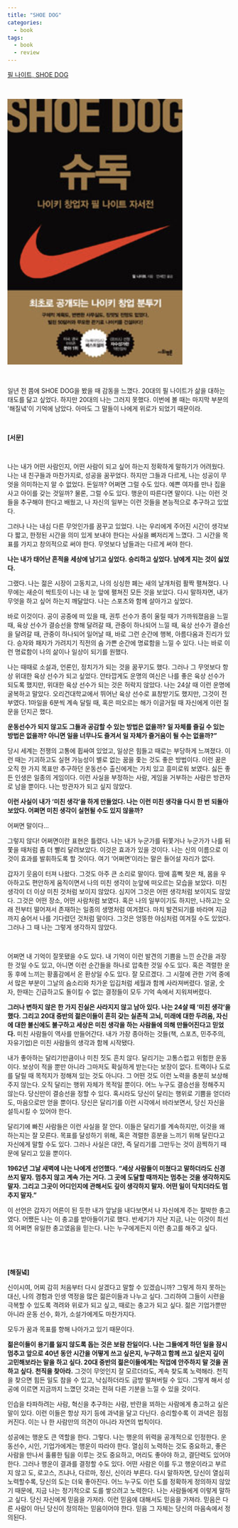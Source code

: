 ```yaml
---
title: "SHOE DOG"
categories:
  - book
tags:
  - book
  - review
---
```


[필 나이트, SHOE DOG](https://book.naver.com/bookdb/book_detail.nhn?bid=11139333)

<br/>

![](/assets/images/book/shoe-dog.png)

<br/>

일년 전 쯤에 SHOE DOG을 봤을 때 감동을 느꼈다. 20대의 필 나이트가 삶을 대하는 태도를 닮고 싶었다. 하지만 20대의 나는 그러지 못했다. 이번에 볼 때는 마지막 부분의 '해질녘'이 기억에 남았다. 아마도 그 말들이 나에게 위로가 되었기 때문이라. 

<br/>

**[서문]**

<br/>


나는 내가 어떤 사람인지, 어떤 사람이 되고 싶어 하는지 정확하게 말하기가 어려웠다. 나는 내 친구들과 마찬가지로, 성공을 꿈꾸었다. 하지만 그들과 다르게, 나는 성공이 무엇을 의미하는지 알 수 없었다. 돈일까? 어쩌면 그럴 수도 있다. 예쁜 여자를 만나 집을 사고 아이를 갖는 것일까? 물론, 그럴 수도 있다. 행운이 따른다면 말이다. 나는 이런 것들을 추구해야 한다고 배웠고, 나 자신의 일부는 이런 것들을 본능적으로 추구하고 있었다.

 그러나 나는 내심 다른 무엇인가를 꿈꾸고 있었다. 나는 우리에게 주어진 시간이 생각보다 짧고, 한정된 시간을 의미 있게 보내야 한다는 사실을 뼈저리게 느꼈다. 그 시간을 목표를 가지고 창의적으로 써야 한다. 무엇보다 남들과는 다르게 써야 한다.

**나는 내가 태어난 흔적을 세상에 남기고 싶었다. 승리하고 싶었다. 남에게 지는 것이 싫었다.** 

그랬다. 나는 젊은 시장이 고동치고, 나의 싱싱한 폐는 새의 날개처럼 활짝 펼쳐졌다. 나무에는 새순이 싹트듯이 나는 내 눈 앞에 펼쳐진 모든 것을 보았다. 다시 말하자면, 내가 무엇을 하고 싶어 하는지 깨달았다. 나는 스포츠와 함께 살아가고 싶었다. 

바로 이것이다. 공이 공중에 떠 있을 때, 권투 선수가 종이 울릴 때가 가까워졌음을 느낄 때, 육상 선수가 결승선을 향해 달려갈 때, 관중이 하나되어 느낄 때, 육상 선수가 결승선을 달려갈 때, 관중이 하나되어 일어날 때, 바로 그런 순간에 행복, 아름다움과 진리가 있다. 승자와 패자가 가려지기 직전의 숨 가쁜 순간에 명료함을 느낄 수 있다. 나는 바로 이런 명료함이 나의 삶이나 일상이 되기를 원했다.

나는 때때로 소설과, 언론인, 정치가가 되는 것을 꿈꾸기도 했다. 그러나 그 무엇보다 항상 위대한 육상 선수가 되고 싶었다. 안타깝게도 운명의 여신은 나를 좋은 육상 선수가 되도록 했지만, 위대한 육상 선수가 되는 것은 허락지 않았다. 나는 24살 때 이런 운명에 굴복하고 말았다. 오리건대학교에서 뛰어난 육상 선수로 표창받기도 했지만, 그것이 전부였다. 1마일을 6분씩 계속 달릴 때, 혹은 떠오르는 해가 이글거릴 때 자신에게 이런 질문을 던지곤 했다. 

**운동선수가 되지 않고도 그들과 공감할 수 있는 방법은 없을까? 일 자체를 즐길 수 있는 방법은 없을까? 아니면 일을 너무나도 즐겨서 일 자체가 즐거움이 될 수는 없을까?”**

당시 세계는 전쟁의 고통에 휩싸여 있었고, 일상은 힘들고 때로는 부당하게 느껴졌다. 이런 때는 기괴하고도 실현 가능성이 별로 없는 꿈을 좇는 것도 좋은 방법이다. 이런 꿈은 오직 한 가지 목표만 추구하던 운동선수 출신에게는 가치 있고 흥미로워 보였다. 싫든 좋든 인생은 일종의 게임이다. 이런 사실을 부정하는 사람, 게임을 거부하는 사람은 방관자로 남을 뿐이다. 나는 방관자가 되고 싶지 않았다. 

**이런 사실이 내가 ‘미친 생각’을 하게 만들었다. 나는 이런 미친 생각을 다시 한 번 되돌아보았다. 어쩌면 미친 생각이 실현될 수도 있지 않을까?**

어쩌면 말이다… 

그렇지 않다! 어쩌면이란 표현은 틀렸다. 나는 내가 누군가를 뒤쫓거나 누군가가 나를 뒤쫓을 때처럼 좀 더 빨리 달려보았다. 이것은 효과가 있을 것이다. 나는 신의 이름으로 이것이 효과를 발휘하도록 할 것이다. 여기 ‘어쩌면’이라는 말은 들어설 자리가 없다. 

갑자기 웃음이 터져 나왔다. 그것도 아주 큰 소리로 말이다. 땀에 흠뻑 젖은 채, 몸을 우아하고도 편안하게 움직이면서 나의 미친 생각이 눈앞에 떠오르는 모습을 보았다. 미친 생각이 더 이상 미친 것처럼 보이지 않았다. 심지어 그것은 어떤 생각처럼 보이지도 않았다. 그것은 어떤 장소, 어떤 사람처럼 보였다. 혹은 나의 일부이기도 하지만, 나하고는 오래 전부터 떨어져서 존재하는 일종의 생명처럼 여겨졌다. 마치 발견되기를 바라며 지금까지 숨어서 나를 기다렸던 것처럼 말이다. 그것은 엉뚱한 야심처럼 여겨질 수도 있었다. 그러나 그 때 나는 그렇게 생각하지 않았다.

 <br/>

어쩌면 내 기억이 잘못됐을 수도 있다. 내 기억이 이런 발견의 기쁨을 느낀 순간을 과장한 것일 수도 있고, 아니면 이런 순간들을 하나로 압축한 것일 수도 있다. 혹은 격렬한 운동 후에 느끼는 황홀감에서 온 환상일 수도 있다. 잘 모르겠다. 그 시절에 관한 기억 중에서 많은 부분이 그날의 숨소리와 차가운 입김처럼 세월과 함께 사라져버렸다. 얼굴, 숫자, 한때는 긴급하고도 돌이킬 수 없는 결정들이 모두 기억 속에서 지워져버렸다. 

**그러나 변하지 않은 한 가지 진실은 사라지지 않고 남아 있다. 나는 24살 때 ‘미친 생각’을 했다. 그리고 20대 중반의 젊은이들이 흔히 갖는 실존적 고뇌, 미래에 대한 두려움, 자신에 대한 불신에도 불구하고 세상은 미친 생각을 하는 사람들에 의해 만들어진다고 믿었다.** 미친 사람들이 역사를 만들어간다. 내가 가장 종아하는 것들(책, 스포츠, 민주주의, 자유기업)은 미친 사람들의 생각과 함께 시작됐다. 

내가 좋아하는 달리기만큼이나 미친 짓도 흔치 않다. 달리기는 고통스럽고 위험한 운동이다. 보상이 적을 뿐만 아니라 그마저도 확실하게 받는다는 보장이 없다. 트랙이나 도로를 달릴 때 목적지가 정해져 있는 것도 아니다. 그 어떤 것도 이런 노력을 충분히 보상해주지 않는다. 오직 달리는 행위 자체가 목적일 뿐이다. 어느 누구도 결승선을 정해주지 않는다. 당신만이 결승선을 정할 수 있다. 혹시라도 당신이 달리는 행위로 기쁨을 얻더라도, 마음으로만 얻을 뿐이다. 당신은 달리기를 이런 시각에서 바라보면서, 당신 자신을 설득시킬 수 있어야 한다. 

달리기에 빠진 사람들은 이런 사실을 잘 안다. 이들은 달리기를 계속하지만, 이것을 왜 하는지는 잘 모른다. 목표를 달성하기 위해, 혹은 격렬한 흥분을 느끼기 위해 달린다고 자신에게 말할 수도 있다. 그러나 사실은 대안, 즉 달리기를 그만두는 것이 끔찍하기 때문에 달리고 있을 뿐이다.

**1962년 그날 새벽에 나는 나에게 선언했다. “세상 사람들이 미쳤다고 말하더라도 신경 쓰지 말자. 멈추지 않고 계속 가는 거다. 그 곳에 도달할 때까지는 멈추는 것을 생각하지도 말자. 그리고 그곳이 어디인지에 관해서도 깊이 생각하지 말자. 어떤 일이 닥치더라도 멈추지 말자.”**

이 선언은 갑자기 어른이 된 듯한 내가 앞날을 내다보면서 나 자신에게 주는 절박한 충고였다. 어쨌든 나는 이 충고를 받아들이기로 했다. 반세기가 지난 지금, 나는 이것이 최선의 어쩌면 유일한 충고였음을 믿는다. 나는 누구에게든지 이런 충고를 해주고 싶다.

<br/>

<br/>

<br/>

**[해질녘]**

신이시여, 어찌 감히 처음부터 다시 살겠다고 말할 수 있겠습니까? 그렇게 하지 못하는 대신, 나의 경험과 인생 역정을 많은 젊은이들과 나누고 싶다. 그리하여 그들이 시련을 극복할 수 있도록 격려와 위로가 되고 싶고, 때로는 충고가 되고 싶다. 젊은 기업가뿐만 아니라 운동 선수, 화가, 소설가에게도 마찬가지다.

모두가 꿈과 목표를 향해 나아가고 있기 때문이다.

**젊은이들이 용기를 잃지 않도록 돕는 것은 보람 찬일이다. 나는 그들에게 하던 일을 잠시 멈추고 앞으로 40년 동안 시간을 어떻게 쓰고 싶은지, 누구하고 함께 쓰고 싶은지 깊이 고민해보라는 말을 하고 싶다. 20대 중반의 젊은이들에게는 직업에 안주하지 말 것을 권하고 싶다. 천직을 찾아라.** 그것이 무엇인지 잘 모르더라도, 계속 찾도록 노력해라. 천직을 찾으면 힘든 일도 참을 수 있고, 낙심하더라도 금방 떨쳐버릴 수 있다. 그렇게 해서 성공에 이르면 지금까지 느꼈던 것과는 전혀 다른 기분을 느낄 수 있을 것이다.

인습을 타파하려는 사람, 혁신을 추구하는 사람, 반란을 꾀하는 사람에게 충고하고 싶은 말이 있다. 이런 이들은 항상 자기 등에 과녁을 달고 다닌다. 승리할수록 이 과녁은 점점 커진다. 이는 나 한 사람만의 의견이 아니라 자연의 법칙이다.

성공에는 행운도 큰 역할을 한다. 그렇다. 나는 행운의 위력을 공개적으로 인정한다. 운동선수, 시인, 기업가에게는 행운이 따라야 한다. 열심히 노력하는 것도 중요하고, 좋은 사람을 만나서 훌륭한 팀을 이루는 것도 중요하고, 머리도 좋아야 하고, 결단력도 있어야 한다. 그러나 행운이 결과를 결정할 수도 있다. 어떤 사람은 이를 두고 행운이라고 부르지 않고 도, 로고스, 즈냐나, 다르마, 정신, 신이라 부른다. 다시 말하자면, 당신이 열심히 노력할수록, 당신의 도는 더욱 좋아진다. 어느 누구도 이런 도를 정확하게 정의하지 않았기 때문에, 지금 나는 정기적으로 도를 쌓으려고 노력한다. 나는 사람들에게 이렇게 말하고 싶다. 당신 자신에게 믿음을 가져라. 이런 믿음에 대해서도 믿음을 가져라. 믿음은 다른 사람이 아닌 당신이 정의하는 믿음이어야 한다. 믿음 그 자체는 당신의 마음속에서 정의된다.

